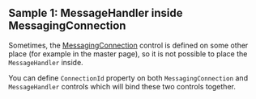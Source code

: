 ## Sample 1: MessageHandler inside MessagingConnection

Sometimes, the [MessagingConnection](./MessagingConnection) control is defined on some other place (for example in the master page), so it is not possible to place the `MessageHandler` inside.

You can define `ConnectionId` property on both `MessagingConnection` and `MessageHandler` controls which will bind these two controls together.
